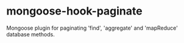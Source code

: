 # mongoose-hook-paginate
Mongoose plugin for paginating 'find', 'aggregate' and 'mapReduce' database methods.
